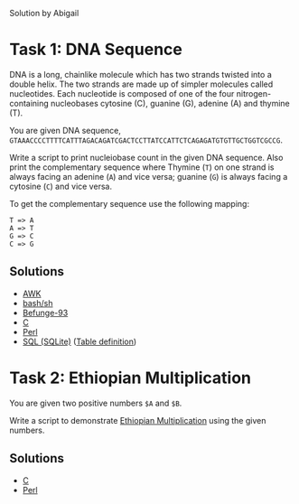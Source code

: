 Solution by Abigail

# Task 1: DNA Sequence

DNA is a long, chainlike molecule which has two strands twisted
into a double helix. The two strands are made up of simpler molecules
called nucleotides. Each nucleotide is composed of one of the four
nitrogen-containing nucleobases cytosine (C), guanine (G), adenine
(A) and thymine (T).

You are given DNA sequence,
`GTAAACCCCTTTTCATTTAGACAGATCGACTCCTTATCCATTCTCAGAGATGTGTTGCTGGTCGCCG`.

Write a script to print nucleiobase count in the given DNA sequence.
Also print the complementary sequence where Thymine (`T`) on one
strand is always facing an adenine (`A`) and vice versa; guanine (`G`)
is always facing a cytosine (`C`) and vice versa.

To get the complementary sequence use the following mapping:

    T => A
    A => T
    G => C
    C => G


## Solutions
* [AWK](awk/ch-1.awk)
* [bash/sh](bash/ch-1.sh)
* [Befunge-93](befunge-93/ch-1.bf93)
* [C](c/ch-1.c)
* [Perl](perl/ch-1.pl)
* [SQL (SQLite)](sql/ch-1.sql) ([Table definition](sql/ch-1.table))

# Task 2: Ethiopian Multiplication

You are given two positive numbers `$A` and `$B`.

Write a script to demonstrate
[Ethiopian Multiplication](https://threesixty360.wordpress.com/2009/06/09/ethiopian-multiplication/) using the given numbers.

## Solutions
* [C](c/ch-2.c)
* [Perl](perl/ch-2.pl)
